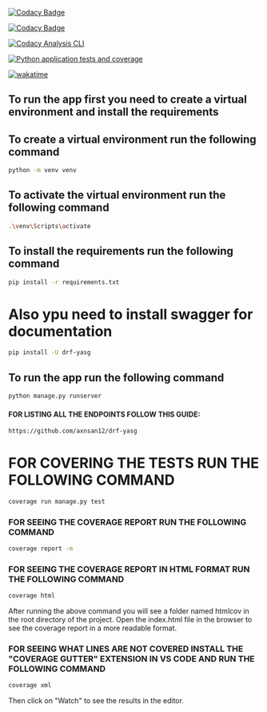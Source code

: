 [![Codacy Badge](https://app.codacy.com/project/badge/Grade/8d73f5ea006a4691a973f2fdaaaf4ccc)](https://app.codacy.com/gh/rubsuadav/django-pyrebase/dashboard?utm_source=gh&utm_medium=referral&utm_content=&utm_campaign=Badge_grade)

[![Codacy Badge](https://app.codacy.com/project/badge/Coverage/8d73f5ea006a4691a973f2fdaaaf4ccc)](https://app.codacy.com/gh/rubsuadav/django-pyrebase/dashboard?utm_source=gh&utm_medium=referral&utm_content=&utm_campaign=Badge_coverage)

[![Codacy Analysis CLI](https://github.com/rubsuadav/django-pyrebase/actions/workflows/analysis.yml/badge.svg)](https://github.com/rubsuadav/django-pyrebase/actions/workflows/analysis.yml)

[![Python application tests and coverage](https://github.com/rubsuadav/django-pyrebase/actions/workflows/tests.yml/badge.svg)](https://github.com/rubsuadav/django-pyrebase/actions/workflows/tests.yml)

[![wakatime](https://wakatime.com/badge/github/rubsuadav/django-pyrebase.svg)](https://wakatime.com/badge/github/rubsuadav/django-pyrebase)

## To run the app first you need to create a virtual environment and install the requirements

## To create a virtual environment run the following command

```bash
python -m venv venv
```

## To activate the virtual environment run the following command

```bash
.\venv\Scripts\activate
```

## To install the requirements run the following command

```bash
pip install -r requirements.txt
```

# Also ypu need to install swagger for documentation

```bash
pip install -U drf-yasg
```

## To run the app run the following command

```bash
python manage.py runserver
```

#### FOR LISTING ALL THE ENDPOINTS FOLLOW THIS GUIDE:

```bash
https://github.com/axnsan12/drf-yasg
```

# FOR COVERING THE TESTS RUN THE FOLLOWING COMMAND

```bash
coverage run manage.py test
```

### FOR SEEING THE COVERAGE REPORT RUN THE FOLLOWING COMMAND

```bash
coverage report -m
```

### FOR SEEING THE COVERAGE REPORT IN HTML FORMAT RUN THE FOLLOWING COMMAND

```bash
coverage html
```

After running the above command you will see a folder named htmlcov in the root directory of the project. Open the index.html file in the browser to see the coverage report in a more readable format.

### FOR SEEING WHAT LINES ARE NOT COVERED INSTALL THE "COVERAGE GUTTER" EXTENSION IN VS CODE AND RUN THE FOLLOWING COMMAND

```bash
coverage xml
```

Then click on "Watch" to see the results in the editor.
